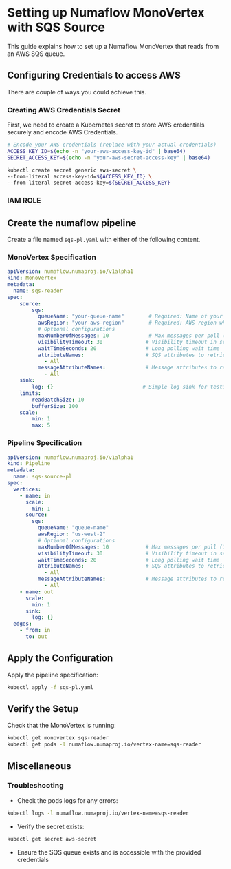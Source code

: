 # Setting up Numaflow MonoVertex with SQS Source

This guide explains how to set up a Numaflow MonoVertex that reads from an AWS SQS queue. 

## Configuring Credentials to access AWS 

There are couple of ways you could achieve this.

### Creating AWS Credentials Secret

First, we need to create a Kubernetes secret to store AWS credentials securely and encode AWS Credentials.

```bash
# Encode your AWS credentials (replace with your actual credentials)
ACCESS_KEY_ID=$(echo -n "your-aws-access-key-id" | base64)
SECRET_ACCESS_KEY=$(echo -n "your-aws-secret-access-key" | base64)

kubectl create secret generic aws-secret \
--from-literal access-key-id=${ACCESS_KEY_ID} \
--from-literal secret-access-key=${SECRET_ACCESS_KEY}
```

### <TODO> IAM ROLE

## Create the numaflow pipeline 

Create a file named `sqs-pl.yaml` with either of the following content.

### MonoVertex Specification

```yaml
apiVersion: numaflow.numaproj.io/v1alpha1
kind: MonoVertex
metadata:
  name: sqs-reader
spec:
    source:
        sqs:
          queueName: "your-queue-name"        # Required: Name of your SQS queue
          awsRegion: "your-aws-region"        # Required: AWS region where queue is located
          # Optional configurations
          maxNumberOfMessages: 10             # Max messages per poll (1-10)
          visibilityTimeout: 30              # Visibility timeout in seconds
          waitTimeSeconds: 20                # Long polling wait time
          attributeNames:                    # SQS attributes to retrieve
            - All
          messageAttributeNames:             # Message attributes to retrieve
            - All
    sink:
        log: {}                             # Simple log sink for testing
    limits:
        readBatchSize: 10
        bufferSize: 100
    scale:
        min: 1
        max: 5
```

### Pipeline Specification

```yaml
apiVersion: numaflow.numaproj.io/v1alpha1
kind: Pipeline
metadata:
  name: sqs-source-pl
spec:
  vertices:
    - name: in
      scale:
        min: 1
      source:
        sqs:
          queueName: "queue-name"
          awsRegion: "us-west-2"
          # Optional configurations
          maxNumberOfMessages: 10            # Max messages per poll (1-10)
          visibilityTimeout: 30              # Visibility timeout in seconds
          waitTimeSeconds: 20                # Long polling wait time
          attributeNames:                    # SQS attributes to retrieve
            - All
          messageAttributeNames:             # Message attributes to retrieve
            - All
    - name: out
      scale:
        min: 1
      sink:
        log: {}
  edges:
    - from: in
      to: out
```

## Apply the Configuration

Apply the pipeline specification:

```bash
kubectl apply -f sqs-pl.yaml
```

## Verify the Setup

Check that the MonoVertex is running:

```bash
kubectl get monovertex sqs-reader
kubectl get pods -l numaflow.numaproj.io/vertex-name=sqs-reader
```


## Miscellaneous

### Troubleshooting

- Check the pods logs for any errors:
```bash
kubectl logs -l numaflow.numaproj.io/vertex-name=sqs-reader
```
- Verify the secret exists:
```bash
kubectl get secret aws-secret
```
- Ensure the SQS queue exists and is accessible with the provided credentials
